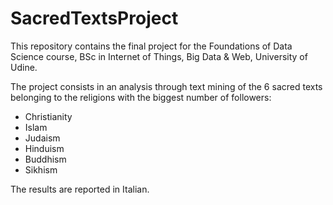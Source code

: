 # SacredTextsProject
This repository contains the final project for the Foundations of Data Science course, BSc in Internet of Things, Big Data & Web, University of Udine.

The project consists in an analysis through text mining of the 6 sacred texts belonging to the religions with the biggest number of followers:
- Christianity
- Islam
- Judaism
- Hinduism
- Buddhism
- Sikhism

The results are reported in Italian.
